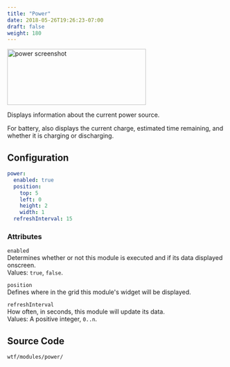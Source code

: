 ```yaml
---
title: "Power"
date: 2018-05-26T19:26:23-07:00
draft: false
weight: 180
---
```


<img class="screenshot" src="/imgs/modules/power.png" width="320" height="129" alt="power screenshot" />

Displays information about the current power source.

For battery, also displays the current charge, estimated time remaining,
and whether it is charging or discharging.

## Configuration

```yaml
power:
  enabled: true
  position:
    top: 5
    left: 0
    height: 2
    width: 1
  refreshInterval: 15
```

### Attributes

`enabled` <br />
Determines whether or not this module is executed and if its data displayed onscreen. <br />
Values: `true`, `false`.

`position` <br />
Defines where in the grid this module's widget will be displayed. <br />

`refreshInterval` <br />
How often, in seconds, this module will update its data. <br />
Values: A positive integer, `0..n`.

## Source Code
```bash
wtf/modules/power/
```
